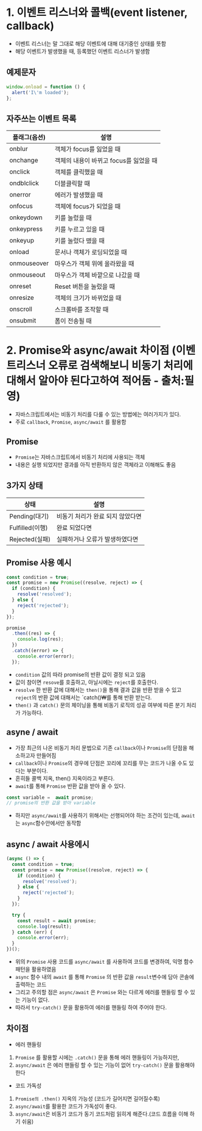# 1. 이벤트 리스너와 콜백(event listener, callback)
- 이벤트 리스너는 말 그대로 해당 이벤트에 대해 대기중인 상태를 뜻함
- 해당 이벤트가 발생했을 때, 등록했던 이벤트 리스너가 발생함

## 예제문자
``` js
window.onload = function () {
  alert('I\'m loaded');
};
```

## 자주쓰는 이벤트 목록
플래그(옵션) | 설명
-- | --
onblur | 객체가 focus를 잃었을 때
onchange | 객체의 내용이 바뀌고 focus를 잃었을 때
onclick | 객체를 클릭했을 때
ondblclick | 더블클릭할 때
onerror | 에러가 발생했을 때
onfocus | 객체에 focus가 되었을 때
onkeydown | 키를 눌렀을 때
onkeypress | 키를 누르고 있을 때
onkeyup | 키를 눌렀다 뗐을 때
onload | 문서나 객체가 로딩되었을 때
onmouseover | 마우스가 객체 위에 올라왔을 때
onmouseout | 마우스가 객체 바깥으로 나갔을 때
onreset | Reset 버튼을 눌렀을 때
onresize | 객체의 크기가 바뀌었을 때
onscroll | 스크롤바를 조작할 때
onsubmit | 폼이 전송될 때

# 2. Promise와 async/await 차이점 (이벤트리스너 오류로 검색해보니 비동기 처리에 대해서 알아야 된다고하여 적어둠 - 출처:필영)
- 자바스크립트에서는 비동기 처리를 다룰 수 있는 방법에는 여러가지가 있다.
- 주로 `callback`, `Promise`, `async/await` 를 활용함

## Promise
- `Promise`는 자바스크립트에서 비동기 처리에 사용되는 객체
- 내용은 실행 되었지만 결과를 아직 반환하지 않은 객체라고 이해해도 좋음

## 3가지 상태
상태 | 설명
-- | --
Pending(대기) | 비동기 처리가 완료 되지 않았다면
Fulfilled(이행) | 완료 되었다면
Rejected(실패) | 실패하거나 오류가 발생하였다면

## Promise 사용 예시
```js
const condition = true;
const promise = new Promise((resolve, reject) => {
  if (condition) {
    resolve('resolved');
  } else {
    reject('rejected');
  }
});

promise
  .then((res) => {
    console.log(res);
  })
  .catch((error) => {
    console.error(error);
  });
```
- `condition` 값의 따라 promise의 반환 값이 결정 되고 있음
- 값이 참이면 `resove`를 호출하고, 아닐시에는 `reject`를 호출한다.
- `resolve` 한 반환 값에 대해서는 `then()`을 통해 결과 값을 반환 받을 수 있고 `reject`의 반환 값에 대해서는 `catch()₩를 통해 반환 받는다.
- `then()` 과 `catch()` 문의 체이닝을 통해 비동기 로직의 성공 여부에 따른 분기 처리가 가능하다.

## asyne / await
- 가장 최근의 나온 비동기 처리 문법으로 기존 `callback`이나 `Promise`의 단점을 해소하고자 만들어짐
- `callback`이나 `Promise`의 경우에 단점은 꼬리에 꼬리를 무는 코드가 나올 수도 있다는 부분이다.
- 흔히들 콜백 지옥, then() 지옥이라고 부른다.
- `await`를 통해 `Promise` 반환 값을 받아 올 수 있다.
```js
const variable =  await promise;
// promise의 반환 값을 받아 variable
```
- 하지만 `async/await`를 사용하기 위해서는 선행되어야 하는 조건이 있는데, `await`는 `async`함수안에서만 동작함

## async / await 사용에시
```js
(async () => {
  const condition = true;
  const promise = new Promise((resolve, reject) => {
    if (condition) {
      resolve('resolved');
    } else {
      reject('rejected');
    }
  });

  try {
    const result = await promise;
    console.log(result);
  } catch (err) {
    console.error(err);
  }
})();
```
- 위의 `Promise` 사용 코드를 `async/await` 를 사용하여 코드를 변경하여, 익명 함수 패턴을 활용하였음
- `async` 함수 내의 `await` 를 통해 `Promise` 의 반환 값을 `result`변수에 담아 콘솔에 출력하는 코드
- 그리고 주의할 점은 `async/await` 은 `Promise` 와는 다르게 에러를 핸들링 할 수 있는 기능이 없다.
- 따라서 `try-catch()` 문을 활용하여 에러를 핸들링 하여 주어야 한다.

## 차이점
- 에러 핸들링
1. `Promise` 를 활용할 시에는 `.catch()` 문을 통해 에러 핸들링이 가능하지만,
2. `async/await` 은 에러 핸들링 할 수 있는 기능이 없어 `try-catch()` 문을 활용해야 한다
- 코드 가독성
1. `Promise의 .then()` 지옥의 가능성 (코드가 길어지면 길어질수록)
2. `async/await`를 활용한 코드가 가독성이 좋다.
3. `async/await`은 비동기 코드가 동기 코드처럼 읽히게 해준다.(코드 흐름을 이해 하기 쉬움)